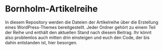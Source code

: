 # Bornholm-Artikelreihe

In diesem Repository werden die Dateien der Artikelreihe über die Erstellung eines WordPress-Themes bereitgestellt. Jeder Ordner gehört zu einem Teil der Reihe und enthält den aktuellen Stand nach diesem Beitrag. Ihr könnt also problemlos auch mitten drin einsteigen und euch den Code, der bis dahin entstanden ist, hier besorgen.
